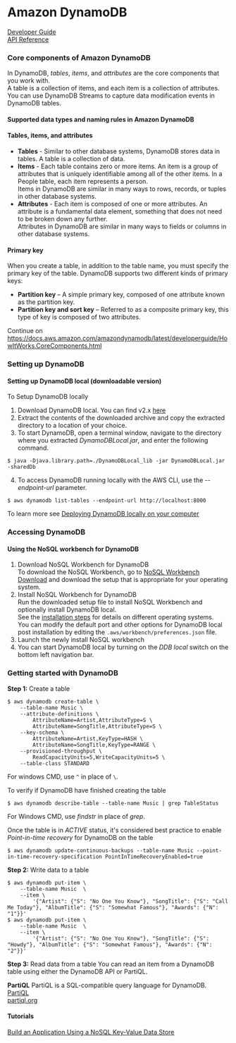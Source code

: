 # Amazon DynamoDB
[Developer Guide](https://docs.aws.amazon.com/amazondynamodb/latest/developerguide/Introduction.html)   
[API Reference](https://docs.aws.amazon.com/amazondynamodb/latest/APIReference/Welcome.html)   


### Core components of Amazon DynamoDB
In DynamoDB, _tables_, _items_, and _attributes_ are the core components that you work with.    
A table is a collection of items, and each item is a collection of attributes.  
You can use DynamoDB Streams to capture data modification events in DynamoDB tables.

#### Supported data types and naming rules in Amazon DynamoDB


#### Tables, items, and attributes
* __Tables__ -  Similar to other database systems, DynamoDB stores data in tables. A table is a collection of data.
* __Items__ - Each table contains zero or more items. An item is a group of attributes that is uniquely identifiable among all of the other items. In a People table, each item represents a person.  
Items in DynamoDB are similar in many ways to rows, records, or tuples in other database systems.
* __Attributes__ - Each item is composed of one or more attributes. An attribute is a fundamental data element, something that does not need to be broken down any further.   
 Attributes in DynamoDB are similar in many ways to fields or columns in other database systems.  

#### Primary key
When you create a table, in addition to the table name, you must specify the primary key of the table.
DynamoDB supports two different kinds of primary keys:  
* __Partition key__ – A simple primary key, composed of one attribute known as the partition key.
* __Partition key and sort key__ – Referred to as a composite primary key, this type of key is composed of two attributes.

Continue on https://docs.aws.amazon.com/amazondynamodb/latest/developerguide/HowItWorks.CoreComponents.html

### Setting up DynamoDB
#### Setting up DynamoDB local (downloadable version)  
To Setup DynamoDB locally
1. Download DynamoDB local. You can find v2.x [here](https://d1ni2b6xgvw0s0.cloudfront.net/v2.x/dynamodb_local_latest.tar.gz)
2. Extract the contents of the downloaded archive and copy the extracted directory to a location of your choice.
3.  To start DynamoDB, open a terminal window, navigate to the directory where you extracted _DynamoDBLocal.jar_, and enter the following command.
```
$ java -Djava.library.path=./DynamoDBLocal_lib -jar DynamoDBLocal.jar -sharedDb
```  
4. To access DynamoDB running locally with the AWS CLI, use the _--endpoint-url_ parameter.
```
$ aws dynamodb list-tables --endpoint-url http://localhost:8000
```  

To learn more see [Deploying DynamoDB locally on your computer](https://docs.aws.amazon.com/amazondynamodb/latest/developerguide/DynamoDBLocal.DownloadingAndRunning.html#DynamoDBLocal.DownloadingAndRunning.title)

### Accessing DynamoDB
#### Using the NoSQL workbench for DynamoDB  
1. Download NoSQL Workbench for DynamoDB    
To download the NoSQL Workbench, go to [NoSQL Workbench Download](https://docs.aws.amazon.com/amazondynamodb/latest/developerguide/workbench.settingup.html) and download the setup that is appropriate for your operating system.  
2. Install NoSQL Workbench for DynamoDB  
Run the downloaded setup file to install NoSQL Workbench and optionally install DynamoDB local.   
See the [installation steps](https://docs.aws.amazon.com/amazondynamodb/latest/developerguide/workbench.settingup.install.html) for details on different operating systems.  
You can modify the default port and other options for DynamoDB local post installation by editing the `.aws/workbench/preferences.json` file.
3. Launch the newly install NoSQL workbench  
4. You can start DynamoDB local by turning on the _DDB local_ switch on the bottom left navigation bar.  

### Getting started with DynamoDB
__Step 1:__ Create a table
```
$ aws dynamodb create-table \
    --table-name Music \
    --attribute-definitions \
        AttributeName=Artist,AttributeType=S \
        AttributeName=SongTitle,AttributeType=S \
    --key-schema \
        AttributeName=Artist,KeyType=HASH \
        AttributeName=SongTitle,KeyType=RANGE \
    --provisioned-throughput \
        ReadCapacityUnits=5,WriteCapacityUnits=5 \
    --table-class STANDARD
```
For windows CMD, use `^` in place of `\`.  

To verify if DynamoDB have finished creating the table
```
$ aws dynamodb describe-table --table-name Music | grep TableStatus
```
For Windows CMD, use _findstr_ in place of _grep_.  

Once the table is in _ACTIVE_ status, it's considered best practice to enable _Point-in-time recovery_ for DynamoDB on the table
```
$ aws dynamodb update-continuous-backups --table-name Music --point-in-time-recovery-specification PointInTimeRecoveryEnabled=true
```

__Step 2:__ Write data to a table
```
$ aws dynamodb put-item \
    --table-name Music  \
    --item \
        '{"Artist": {"S": "No One You Know"}, "SongTitle": {"S": "Call Me Today"}, "AlbumTitle": {"S": "Somewhat Famous"}, "Awards": {"N": "1"}}'
$ aws dynamodb put-item \
    --table-name Music  \
    --item \
        '{"Artist": {"S": "No One You Know"}, "SongTitle": {"S": "Howdy"}, "AlbumTitle": {"S": "Somewhat Famous"}, "Awards": {"N": "2"}}'
```

__Step 3:__ Read data from a table
You can read an item from a DynamoDB table using either the DynamoDB API or PartiQL.

__PartiQL__
PartiQL is a SQL-compatible query language for DynamoDB. [PartiQL](https://docs.aws.amazon.com/amazondynamodb/latest/developerguide/ql-reference.html)  
[partiql.org](https://partiql.org/)  

#### Tutorials
[Build an Application Using a NoSQL Key-Value Data Store](https://aws.amazon.com/getting-started/guides/build-an-application-using-a-no-sql-key-value-data-store/?ref=docs_gateway/dynamodb/Introduction.html)
